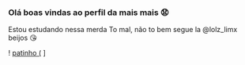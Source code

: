 ### Olá boas vindas ao perfil da mais mais 😧

Estou estudando nessa merda 
To mal, não to bem
segue la @lolz_limx 
beijos 😘

! [patinho (](https://images.app.goo.gl/GxWhUX7mAyA9bpw19) ]
